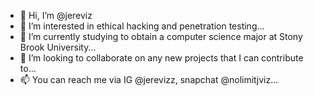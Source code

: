 - 👋 Hi, I’m @jereviz
- 👀 I’m interested in ethical hacking and penetration testing...
- 🌱 I’m currently studying to obtain a computer science major at Stony Brook University...
- 💞️ I’m looking to collaborate on any new projects that I can contribute to...
- 📫 You can reach me via IG @jerevizz, snapchat @nolimitjviz...

<!---
jereviz/jereviz is a ✨ special ✨ repository because its `README.md` (this file) appears on your GitHub profile.
You can click the Preview link to take a look at your changes.
--->
